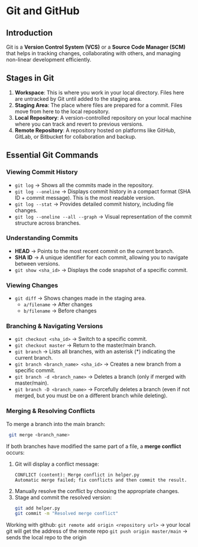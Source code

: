 # Git and GitHub

## Introduction
Git is a **Version Control System (VCS)** or a **Source Code Manager (SCM)** that helps in tracking changes, collaborating with others, and managing non-linear development efficiently.

## Stages in Git
1. **Workspace**: This is where you work in your local directory. Files here are untracked by Git until added to the staging area.
2. **Staging Area**: The place where files are prepared for a commit. Files move from here to the local repository.
3. **Local Repository**: A version-controlled repository on your local machine where you can track and revert to previous versions.
4. **Remote Repository**: A repository hosted on platforms like GitHub, GitLab, or Bitbucket for collaboration and backup.

## Essential Git Commands

### Viewing Commit History
- `git log` → Shows all the commits made in the repository.
- `git log --oneline` → Displays commit history in a compact format (SHA ID + commit message). This is the most readable version.
- `git log --stat` → Provides detailed commit history, including file changes.
- `git log --oneline --all --graph` → Visual representation of the commit structure across branches.

### Understanding Commits
- **HEAD** → Points to the most recent commit on the current branch.
- **SHA ID** → A unique identifier for each commit, allowing you to navigate between versions.
- `git show <sha_id>` → Displays the code snapshot of a specific commit.

### Viewing Changes
- `git diff` → Shows changes made in the staging area.
  - `a/filename` → After changes
  - `b/filename` → Before changes

### Branching & Navigating Versions
- `git checkout <sha_id>` → Switch to a specific commit.
- `git checkout master` → Return to the master/main branch.
- `git branch` → Lists all branches, with an asterisk (*) indicating the current branch.
- `git branch <branch_name> <sha_id>` → Creates a new branch from a specific commit.
- `git branch -d <branch_name>` → Deletes a branch (only if merged with master/main).
- `git branch -D <branch_name>` → Forcefully deletes a branch (even if not merged, but you must be on a different branch while deleting).

### Merging & Resolving Conflicts
To merge a branch into the main branch:
```sh
 git merge <branch_name>
```
If both branches have modified the same part of a file, a **merge conflict** occurs:

1. Git will display a conflict message:
   ```
   CONFLICT (content): Merge conflict in helper.py
   Automatic merge failed; fix conflicts and then commit the result.
   ```
2. Manually resolve the conflict by choosing the appropriate changes.
3. Stage and commit the resolved version:
   ```sh
   git add helper.py
   git commit -m "Resolved merge conflict"
   ```


Working with github:
`git remote add origin <repository url>` -> your local git will get the address of the remote repo
`git push origin master/main` -> sends the local repo to the origin